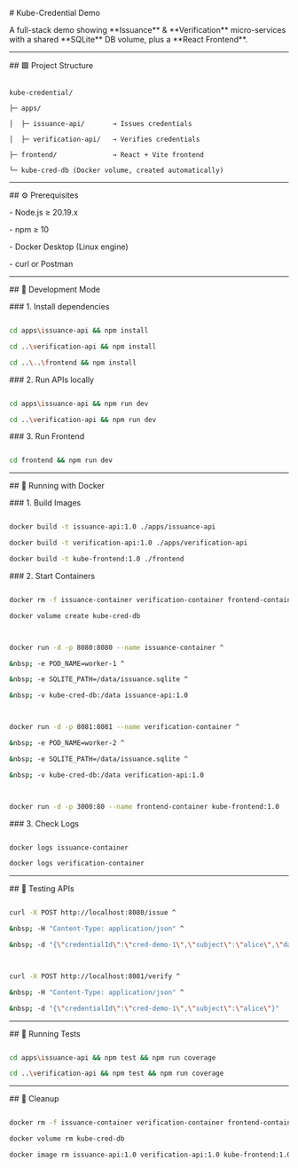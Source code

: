 \# Kube-Credential Demo



A full-stack demo showing \*\*Issuance\*\* \& \*\*Verification\*\* micro-services with a shared \*\*SQLite\*\* DB volume, plus a \*\*React Frontend\*\*.



---



\## 🟩 Project Structure

```

kube-credential/

├─ apps/

│  ├─ issuance-api/       → Issues credentials

│  ├─ verification-api/   → Verifies credentials

├─ frontend/              → React + Vite frontend

└─ kube-cred-db (Docker volume, created automatically)

```



---



\## ⚙️ Prerequisites

\- Node.js ≥ 20.19.x

\- npm ≥ 10

\- Docker Desktop (Linux engine)

\- curl or Postman



---



\## 🚀 Development Mode



\### 1. Install dependencies

```bash

cd apps\issuance-api && npm install

cd ..\verification-api && npm install

cd ..\..\frontend && npm install

```



\### 2. Run APIs locally

```bash

cd apps\issuance-api && npm run dev

cd ..\verification-api && npm run dev

```



\### 3. Run Frontend

```bash

cd frontend && npm run dev

```



---



\## 🐳 Running with Docker



\### 1. Build Images

```bash

docker build -t issuance-api:1.0 ./apps/issuance-api

docker build -t verification-api:1.0 ./apps/verification-api

docker build -t kube-frontend:1.0 ./frontend

```



\### 2. Start Containers

```bash

docker rm -f issuance-container verification-container frontend-container

docker volume create kube-cred-db



docker run -d -p 8080:8080 --name issuance-container ^

&nbsp; -e POD_NAME=worker-1 ^

&nbsp; -e SQLITE_PATH=/data/issuance.sqlite ^

&nbsp; -v kube-cred-db:/data issuance-api:1.0



docker run -d -p 8081:8081 --name verification-container ^

&nbsp; -e POD_NAME=worker-2 ^

&nbsp; -e SQLITE_PATH=/data/issuance.sqlite ^

&nbsp; -v kube-cred-db:/data verification-api:1.0



docker run -d -p 3000:80 --name frontend-container kube-frontend:1.0

```



\### 3. Check Logs

```bash

docker logs issuance-container

docker logs verification-container

```



---



\## 🔎 Testing APIs

```bash

curl -X POST http://localhost:8080/issue ^

&nbsp; -H "Content-Type: application/json" ^

&nbsp; -d "{\"credentialId\":\"cred-demo-1\",\"subject\":\"alice\",\"data\":{\"role\":\"admin\"}}"



curl -X POST http://localhost:8081/verify ^

&nbsp; -H "Content-Type: application/json" ^

&nbsp; -d "{\"credentialId\":\"cred-demo-1\",\"subject\":\"alice\"}"

```



---



\## 🧪 Running Tests

```bash

cd apps\issuance-api && npm test && npm run coverage

cd ..\verification-api && npm test && npm run coverage

```



---



\## 🧹 Cleanup

```bash

docker rm -f issuance-container verification-container frontend-container

docker volume rm kube-cred-db

docker image rm issuance-api:1.0 verification-api:1.0 kube-frontend:1.0

```



